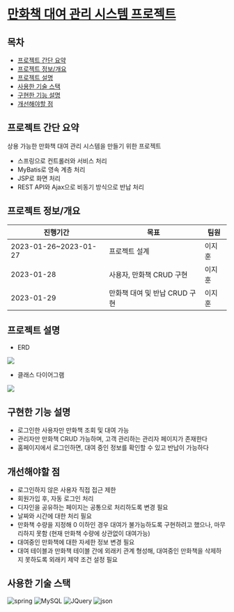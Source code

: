 # [만화책 대여 관리 시스템 프로젝트](https://github.com/ji-hoooon/comicbookrental)


## 목차
* [프로젝트 간단 요약](#프로젝트-간단-요약)<br>
* [프로젝트 정보/개요](#프로젝트-정보개요)<br>
* [프로젝트 설명](#프로젝트-설명)<br>
* [사용한 기술 스택](#사용한-기술-스택)<br>
* [구현한 기능 설명](#구현한-기능-설명)<br>
* [개선해야할 점](#개선해야할-점)<br>

## 프로젝트 간단 요약
상용 가능한 만화책 대여 관리 시스템을 만들기 위한 프로젝트
* 스프링으로 컨트롤러와 서비스 처리
* MyBatis로 영속 계층 처리
* JSP로 화면 처리
* REST API와 Ajax으로 비동기 방식으로 반납 처리



## 프로젝트 정보/개요
|진행기간|목표|팀원|
|------|---|---|
|2023-01-26~2023-01-27 | 프로젝트 설계 |이지훈|
|2023-01-28 | 사용자, 만화책 CRUD 구현 |이지훈|
|2023-01-29 | 만화책 대여 및 반납 CRUD 구현 |이지훈|



## 프로젝트 설명

* ERD 
<img src="https://img1.daumcdn.net/thumb/R1280x0/?scode=mtistory2&fname=https%3A%2F%2Fblog.kakaocdn.net%2Fdn%2FWyEYE%2FbtrXyoWlGFc%2FhG1vZLFkWs1NASnwZwAmqK%2Fimg.png">
          
* 클래스 다이어그램
<img src="https://img1.daumcdn.net/thumb/R1280x0/?scode=mtistory2&fname=https%3A%2F%2Fblog.kakaocdn.net%2Fdn%2FdStnTe%2FbtrXn64guIy%2FYJWzMWd3k28yOLlH2k6HoK%2Fimg.png">

## 구현한 기능 설명
* 로그인한 사용자만 만화책 조회 및 대여 가능
* 관리자만 만화책 CRUD 가능하며, 고객 관리하는 관리자 페이지가 존재한다
* 홈페이지에서 로그인하면, 대여 중인 정보를 확인할 수 있고 반납이 가능하다

## 개선해야할 점
* 로그인하지 않은 사용자 직접 접근 제한 
* 회원가입 후, 자동 로그인 처리
* 디자인을 공유하는 페이지는 공통으로 처리하도록 변경 필요
* 날짜와 시간에 대한 처리 필요
* 만화책 수량을 지정해 0 이하인 경우 대여가 불가능하도록 구현하려고 했으나, 마무리하지 못함 (현재 만화책 수량에 상관없이 대여가능)
* 대여중인 만화책에 대한 자세한 정보 변경 필요
* 대여 테이블과 만화책 테이블 간에 외래키 관계 형성해, 대여중인 만화책을 삭제하지 못하도록 외래키 제약 조건 설정 필요



## 사용한 기술 스택
![spring](https://img.shields.io/badge/spring-6DB33F?style=for-the-badge&logo=spring&logoColor=white)
![MySQL](https://img.shields.io/badge/mysql-4479A1?style=for-the-badge&logo=mysql&logoColor=white)
![JQuery](https://img.shields.io/badge/jquery-0769AD?style=for-the-badge&logo=jquery&logoColor=white)
![json](https://img.shields.io/badge/json-5E5C5C?style=for-the-badge&logo=json&logoColor=white)

